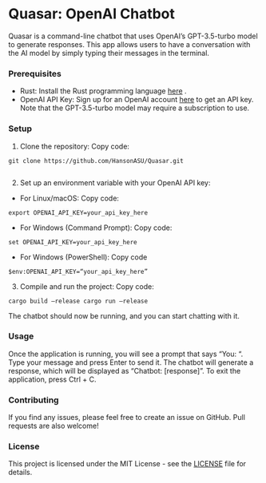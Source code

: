 # Quasar: OpenAI Chatbot
Quasar is a command-line chatbot that uses OpenAI’s GPT-3.5-turbo model to generate responses. This app allows users to have a conversation with the AI model by simply typing their messages in the terminal.

### Prerequisites
* Rust: Install the Rust programming language  [here](https://www.rust-lang.org/tools/install) .
* OpenAI API Key: Sign up for an OpenAI account  [here](https://beta.openai.com/signup/)  to get an API key. Note that the GPT-3.5-turbo model may require a subscription to use.

### Setup
1. Clone the repository:
Copy code:
```
git clone https://github.com/HansonASU/Quasar.git 
```
```cd Quasar 
```

2. Set up an environment variable with your OpenAI API key:

* For Linux/macOS:
Copy code:
```
export OPENAI_API_KEY=your_api_key_here 
```

* For Windows (Command Prompt):
Copy code:
```
set OPENAI_API_KEY=your_api_key_here 
```

* For Windows (PowerShell):
Copy code
```
$env:OPENAI_API_KEY=“your_api_key_here” 
````

3. Compile and run the project:
Copy code:
```
cargo build —release cargo run —release 
```

The chatbot should now be running, and you can start chatting with it.

### Usage
Once the application is running, you will see a prompt that says “You: “. Type your message and press Enter to send it. The chatbot will generate a response, which will be displayed as “Chatbot: [response]”.
To exit the application, press Ctrl + C.

### Contributing
If you find any issues, please feel free to create an issue on GitHub. Pull requests are also welcome!

### License
This project is licensed under the MIT License - see the  [LICENSE](https://chat.openai.com/LICENSE)  file for details.


